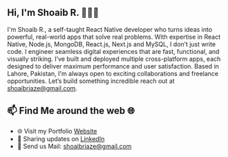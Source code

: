 ## Hi, I'm Shoaib R. 👨🏻‍💻

I'm Shoaib R., a self-taught React Native developer who turns ideas into powerful, real-world apps that solve real problems. With expertise in React Native, Node.js, MongoDB, React.js, Next.js and MySQL, I don’t just write code. I engineer seamless digital experiences that are fast, functional, and visually striking. I’ve built and deployed multiple cross-platform apps, each designed to deliver maximum performance and user satisfaction. Based in Lahore, Pakistan, I'm always open to exciting collaborations and freelance opportunities. Let’s build something incredible reach out at shoaibriaze@gmail.com.

## 📫 Find Me around the web 🌐

- 🌐 Visit my Portfolio [Website](https://shabii-muhammadshoaibriazs-projects.vercel.app/)
- 💼 Sharing updates on [LinkedIn](https://www.linkedin.com/in/shoaib-r-b71247209/)
- 📧 Send us Mail: [shoaibriaze@gmail.com](mailto:shoaibriaze@gmail.com)
